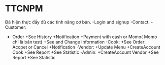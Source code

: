 # TTCNPM

Đã hiện thực đầy đủ các tính năng cơ bản.
-Login and signup
-Contact.
-Customer:
  + Order
  +See History
  +Notification
  +Payment with cash or Momo( Momo chỉ là bản test)
  +See and Change Information
-Cook:
  +See Order: Accpet or Cancel
  +Notification
-Vendor:
  +Update Menu
  +CreateAccount Cook
  +See Report
  +See Statistic
-Admin:
  +CreateAccount Vendor
  +See Report
  +See Statistic
